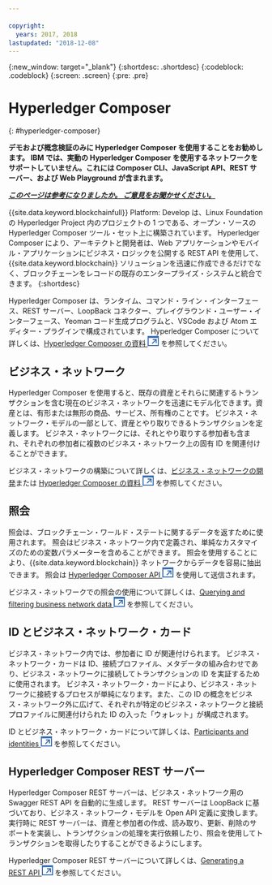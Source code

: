 ```yaml
---

copyright:
  years: 2017, 2018
lastupdated: "2018-12-08"
---
```


{:new_window: target="_blank"}
{:shortdesc: .shortdesc}
{:codeblock: .codeblock}
{:screen: .screen}
{:pre: .pre}


# Hyperledger Composer
{: #hyperledger-composer}

**デモおよび概念検証のみに Hyperledger Composer を使用することをお勧めします。 IBM では、実動の Hyperledger Composer を使用するネットワークをサポートしていません。これには Composer CLI、JavaScript API、REST サーバー、および Web Playground が含まれます。**

***[このページは参考になりましたか。 ご意見をお聞かせください。](https://www.surveygizmo.com/s3/4501493/IBM-Blockchain-Documentation)***


{{site.data.keyword.blockchainfull}} Platform: Develop は、Linux Foundation の Hyperledger Project 内のプロジェクトの 1 つである、オープン・ソースの Hyperledger Composer ツール・セット上に構築されています。 Hyperledger Composer により、アーキテクトと開発者は、Web アプリケーションやモバイル・アプリケーションにビジネス・ロジックを公開する REST API を使用して、{{site.data.keyword.blockchain}} ソリューションを迅速に作成できるだけでなく、ブロックチェーンをレコードの既存のエンタープライズ・システムと統合できます。
{:shortdesc}

Hyperledger Composer は、ランタイム、コマンド・ライン・インターフェース、REST サーバー、LoopBack コネクター、プレイグラウンド・ユーザー・インターフェース、Yeoman コード生成プログラムと、VSCode および Atom エディター・プラグインで構成されています。 Hyperledger Composer について詳しくは、[Hyperledger Composer の資料 ![外部リンク・アイコン](../images/external_link.svg "外部リンク・アイコン")](https://hyperledger.github.io/composer/latest/introduction/introduction.html) を参照してください。


## ビジネス・ネットワーク

Hyperledger Composer を使用すると、既存の資産とそれらに関連するトランザクションを含む現在のビジネス・ネットワークを迅速にモデル化できます。資産とは、有形または無形の商品、サービス、所有権のことです。 ビジネス・ネットワーク・モデルの一部として、資産とやり取りできるトランザクションを定義します。 ビジネス・ネットワークには、それとやり取りする参加者も含まれ、それぞれの参加者に複数のビジネス・ネットワーク上の固有 ID を関連付けることができます。

ビジネス・ネットワークの構築について詳しくは、[ビジネス・ネットワークの開発](../develop.html)または [Hyperledger Composer の資料 ![外部リンク・アイコン](../images/external_link.svg "外部リンク・アイコン")](https://hyperledger.github.io/composer/latest/introduction/introduction.html) を参照してください。

## 照会

照会は、ブロックチェーン・ワールド・ステートに関するデータを返すために使用されます。 照会はビジネス・ネットワーク内で定義され、単純なカスタマイズのための変数パラメーターを含めることができます。 照会を使用することにより、{{site.data.keyword.blockchain}} ネットワークからデータを容易に抽出できます。 照会は [Hyperledger Composer API ![外部リンク・アイコン](../images/external_link.svg "外部リンク・アイコン")](https://hyperledger.github.io/composer/latest/api/api-doc-index) を使用して送信されます。

ビジネス・ネットワークでの照会の使用について詳しくは、[Querying and filtering business network data ![外部リンク・アイコン](../images/external_link.svg "外部リンク・アイコン")](https://hyperledger.github.io/composer/latest/tutorials/queries) を参照してください。

## ID とビジネス・ネットワーク・カード

ビジネス・ネットワーク内では、参加者に ID が関連付けられます。 ビジネス・ネットワーク・カードは ID、接続プロファイル、メタデータの組み合わせであり、ビジネス・ネットワークに接続してトランザクションの ID を実証するために使用されます。 ビジネス・ネットワーク・カードにより、ビジネス・ネットワークに接続するプロセスが単純になります。また、この ID の概念をビジネス・ネットワーク外に広げて、それぞれが特定のビジネス・ネットワークと接続プロファイルに関連付けられた ID の入った「ウォレット」が構成されます。

ID とビジネス・ネットワーク・カードについて詳しくは、[Participants and identities ![外部リンク・アイコン ](../images/external_link.svg "外部リンク・アイコン")](https://hyperledger.github.io/composer/latest/managing/participantsandidentities) を参照してください。

## Hyperledger Composer REST サーバー

Hyperledger Composer REST サーバーは、ビジネス・ネットワーク用の Swagger REST API を自動的に生成します。 REST サーバーは LoopBack に基づいており、ビジネス・ネットワーク・モデルを Open API 定義に変換します。 実行時に REST サーバーは、資産と参加者の作成、読み取り、更新、削除のサポートを実装し、トランザクションの処理を実行依頼したり、照会を使用してトランザクションを取得したりすることができるようにします。

Hyperledger Composer REST サーバーについて詳しくは、[Generating a REST API ![外部リンク・アイコン](../images/external_link.svg "外部リンク・アイコン")](https://hyperledger.github.io/composer/latest/integrating/getting-started-rest-api) を参照してください。
